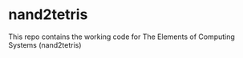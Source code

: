 # nand2tetris

This repo contains the working code for The Elements of Computing Systems (nand2tetris)
